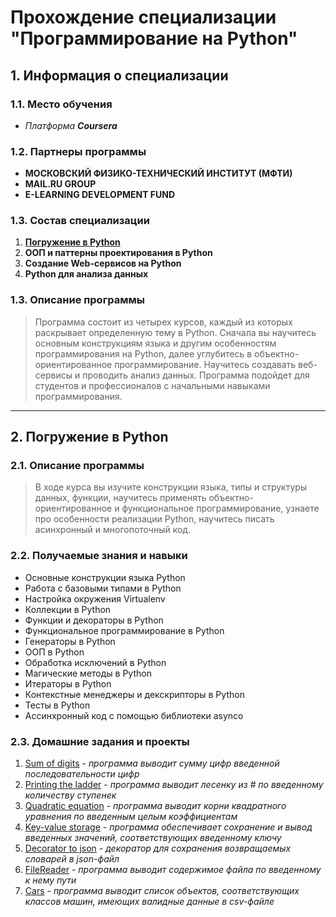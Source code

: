 # Прохождение специализации "Программирование на Python"

## **1. Информация о специализации**
### 1.1. Место обучения
- *Платформа __Coursera__*
### 1.2. Партнеры программы
- **МОСКОВСКИЙ ФИЗИКО-ТЕХНИЧЕСКИЙ ИНСТИТУТ (МФТИ)**
- **MAIL.RU GROUP**
- **E-LEARNING DEVELOPMENT FUND**
### 1.3. Состав специализации
1. [**Погружение в Python**](https://www.coursera.org/learn/diving-in-python?specialization=programming-in-python)
2. **ООП и паттерны проектирования в Python**
3. **Создание Web-сервисов на Python**
4. **Python для анализа данных**
### 1.3. Описание программы
> Программа состоит из четырех курсов, каждый из которых раскрывает определенную тему в Python. Сначала вы научитесь основным конструкциям языка и другим особенностям программирования на Python, далее углубитесь в объектно-ориентированное программирование. Научитесь создавать веб-сервисы и проводить анализ данных. Программа подойдет для студентов и профессионалов с начальными навыками программирования.
____
## **2. Погружение в Python**
### 2.1. Описание программы
> В ходе курса вы изучите конструкции языка, типы и структуры данных, функции, научитесь применять объектно-ориентированное и функциональное программирование, узнаете про особенности реализации Python, научитесь писать асинхронный и многопоточный код.
### 2.2. Получаемые знания и навыки
+ Основные конструкции языка Python
+ Работа с базовыми типами  в Python
+ Настройка окружения Virtualenv
+ Коллекции в Python
+ Функции и декораторы в Python
+ Функциональное программирование в Python
+ Генераторы в Python
+ ООП в Python
+ Обработка исключений в Python
+ Магические методы в Python
+ Итераторы в Python
+ Контекстные менеджеры и декскрипторы в Python 
+ Тесты в Python
+ Ассинхронный код с помощью библиотеки asynco
### 2.3. Домашние задания и проекты
1. [Sum of digits](https://github.com/Daniil-Solo/Programming-in-Python-Specialization/blob/main/Diving%20in%20Python/1_Sum_of_digits.py) - *программа выводит сумму цифр введенной последовательности цифр*
2. [Printing the ladder](https://github.com/Daniil-Solo/Programming-in-Python-Specialization/blob/main/Diving%20in%20Python/2_Printing_the_ladder.py) - *программа выводит лесенку из # по введенному количеству ступенек*
3. [Quadratic equation](https://github.com/Daniil-Solo/Programming-in-Python-Specialization/blob/main/Diving%20in%20Python/3_Quadratic_equation.py) - *программа выводит корни квадратного уравнения по введенным целым коэффициентам*
4. [Key-value storage](https://github.com/Daniil-Solo/Programming-in-Python-Specialization/blob/main/Diving%20in%20Python/4_Key_value_storage.py) - *программа обеспечивает сохранение и вывод введенных значений, соответствующих введенному ключу*
5. [Decorator to json](https://github.com/Daniil-Solo/Programming-in-Python-Specialization/blob/main/Diving%20in%20Python/5_Decorator_to_json.py) - *декоратор для сохранения возвращаемых словарей в json-файл*
6. [FileReader](https://github.com/Daniil-Solo/Programming-in-Python-Specialization/blob/main/Diving%20in%20Python/6_FileReader.py) - *программа выводит содержимое файла по введенному к нему пути*
7. [Cars](https://github.com/Daniil-Solo/Programming-in-Python-Specialization/blob/main/Diving%20in%20Python/7_Cars.py) - *программа выводит список объектов, соответствующих классов машин, имеющих валидные данные в csv-файле*